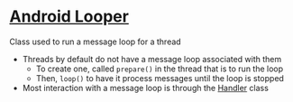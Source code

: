 # [Android Looper](https://developer.android.com/reference/android/os/Looper.html)
Class used to run a message loop for a thread
- Threads by default do not have a message loop associated with them
  - To create one, called `prepare()` in the thread that is to run the loop
  - Then, `loop()` to have it process messages until the loop is stopped
- Most interaction with a message loop is through the [Handler](https://developer.android.com/reference/android/os/Handler.html) class